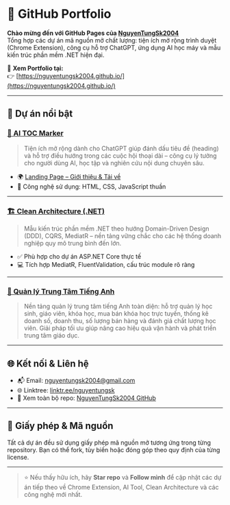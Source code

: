 # 🌟 GitHub Portfolio

**Chào mừng đến với GitHub Pages của [NguyenTungSk2004](https://github.com/NguyenTungSk2004)**  
Tổng hợp các dự án mã nguồn mở chất lượng: tiện ích mở rộng trình duyệt (Chrome Extension), công cụ hỗ trợ ChatGPT, ứng dụng AI học máy và mẫu kiến trúc phần mềm .NET hiện đại.

🔗 **Xem Portfolio tại:**  
👉 [https://nguyentungsk2004.github.io/](https://nguyentungsk2004.github.io/)

---

## 🚀 Dự án nổi bật

### [🔖 AI TOC Marker](https://github.com/NguyenTungSk2004/AI-TOC-Marker)
> Tiện ích mở rộng dành cho ChatGPT giúp đánh dấu tiêu đề (heading) và hỗ trợ điều hướng trong các cuộc hội thoại dài – công cụ lý tưởng cho người dùng AI, học tập và nghiên cứu nội dung chuyên sâu.

- 🌍 [Landing Page – Giới thiệu & Tải về](https://nguyentungsk2004.github.io/AI-TOC-Marker/)
- 🔧 Công nghệ sử dụng: HTML, CSS, JavaScript thuần

---

### [🏗️ Clean Architecture (.NET)](https://github.com/NguyenTungSk2004/CleanArchitecture)
> Mẫu kiến trúc phần mềm .NET theo hướng Domain-Driven Design (DDD), CQRS, MediatR – nền tảng vững chắc cho các hệ thống doanh nghiệp quy mô trung bình đến lớn.

- ✅ Phù hợp cho dự án ASP.NET Core thực tế
- 💻 Tích hợp MediatR, FluentValidation, cấu trúc module rõ ràng

---

### [🏫 Quản lý Trung Tâm Tiếng Anh](https://github.com/NguyenTungSk2004/QuanliTrungTamTA)
> Nền tảng quản lý trung tâm tiếng Anh toàn diện: hỗ trợ quản lý học sinh, giáo viên, khóa học, mua bán khóa học trực tuyến, thống kê doanh số, doanh thu, số lượng bán hàng và đánh giá chất lượng học viên. Giải pháp tối ưu giúp nâng cao hiệu quả vận hành và phát triển trung tâm giáo dục.

---

## 🌐 Kết nối & Liên hệ

- 📬 Email: [nguyentungsk2004@gmail.com](mailto:nguyentungsk2004@gmail.com)
- 🌐 Linktree: [linktr.ee/nguyentungsk](https://linktr.ee/nguyentungsk)
- 🧠 Xem toàn bộ repo: [NguyenTungSk2004 GitHub](https://github.com/NguyenTungSk2004?tab=repositories)

---

## 📄 Giấy phép & Mã nguồn

Tất cả dự án đều sử dụng giấy phép mã nguồn mở tương ứng trong từng repository. Bạn có thể fork, tùy biến hoặc đóng góp theo quy định của từng license.

---

> ⭐ Nếu thấy hữu ích, hãy **Star repo** và **Follow mình** để cập nhật các dự án tiếp theo về Chrome Extension, AI Tool, Clean Architecture và các công nghệ mới nhất.
